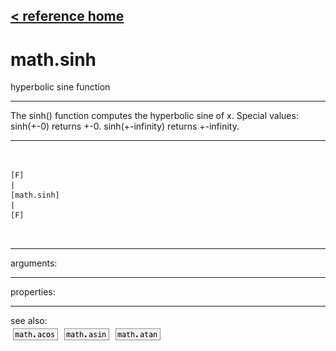 [< reference home](ceammc_lib.html)
---

# math.sinh


hyperbolic sine function

---

The sinh() function computes the hyperbolic sine of x.
Special values:
sinh(+-0) returns +-0.
sinh(+-infinity) returns +-infinity.
<br>


---


```


[F]
|
[math.sinh]
|
[F]

            
```

---
arguments:


---
properties:


---
see also:<br>
[![math.acos](img/object_math.acos.png)](math.acos.html)
[![math.asin](img/object_math.asin.png)](math.asin.html)
[![math.atan](img/object_math.atan.png)](math.atan.html)
